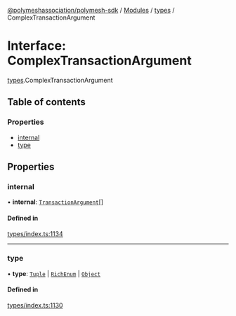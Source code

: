 [@polymeshassociation/polymesh-sdk](../README.md) / [Modules](../modules.md) / [types](../modules/types.md) / ComplexTransactionArgument

# Interface: ComplexTransactionArgument

[types](../modules/types.md).ComplexTransactionArgument

## Table of contents

### Properties

- [internal](types.ComplexTransactionArgument.md#internal)
- [type](types.ComplexTransactionArgument.md#type)

## Properties

### internal

• **internal**: [`TransactionArgument`](../modules/types.md#transactionargument)[]

#### Defined in

[types/index.ts:1134](https://github.com/PolymathNetwork/polymesh-sdk/blob/31dfa0dc/src/types/index.ts#L1134)

___

### type

• **type**: [`Tuple`](../enums/types.TransactionArgumentType.md#tuple) \| [`RichEnum`](../enums/types.TransactionArgumentType.md#richenum) \| [`Object`](../enums/types.TransactionArgumentType.md#object)

#### Defined in

[types/index.ts:1130](https://github.com/PolymathNetwork/polymesh-sdk/blob/31dfa0dc/src/types/index.ts#L1130)
